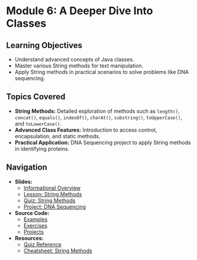 # Module 6: A Deeper Dive Into Classes

## Learning Objectives

-   Understand advanced concepts of Java classes.
-   Master various String methods for text manipulation.
-   Apply String methods in practical scenarios to solve problems like DNA sequencing.

## Topics Covered

-   **String Methods:** Detailed exploration of methods such as `length()`, `concat()`, `equals()`, `indexOf()`, `charAt()`, `substring()`, `toUpperCase()`, and `toLowerCase()`.
-   **Advanced Class Features:** Introduction to access control, encapsulation, and static methods.
-   **Practical Application:** DNA Sequencing project to apply String methods in identifying proteins.

## Navigation

-   **Slides:**
    -   [Informational Overview](./slides/01-informational.md)
    -   [Lesson: String Methods](./slides/02-lesson-string-methods.md)
    -   [Quiz: String Methods](./slides/03-quiz-string-methods.md)
    -   [Project: DNA Sequencing](./slides/04-project-dna-sequencing.md)
-   **Source Code:**
    -   [Examples](./src/examples/)
    -   [Exercises](./src/exercises/)
    -   [Projects](./src/projects/)
-   **Resources:**
    -   [Quiz Reference](./resources/quiz.md)
    -   [Cheatsheet: String Methods](./resources/cheatsheets/cheatsheet.md)
